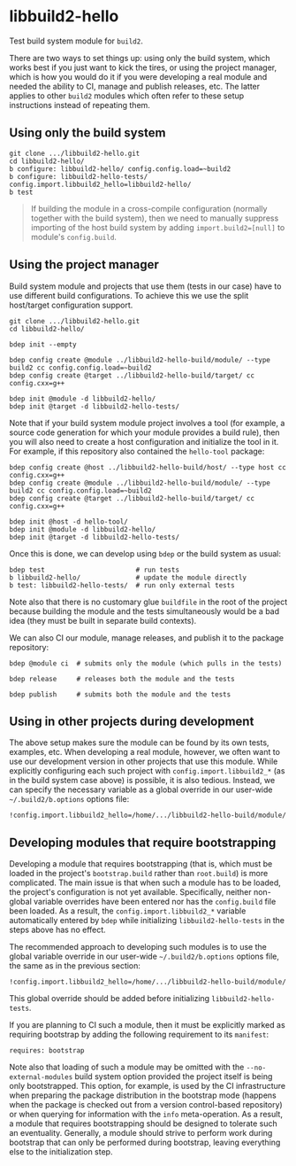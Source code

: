 # libbuild2-hello

Test build system module for `build2`.

There are two ways to set things up: using only the build system, which works
best if you just want to kick the tires, or using the project manager, which
is how you would do it if you were developing a real module and needed the
ability to CI, manage and publish releases, etc. The latter applies to other
`build2` modules which often refer to these setup instructions instead of
repeating them.


## Using only the build system

```
git clone .../libbuild2-hello.git
cd libbuild2-hello/
b configure: libbuild2-hello/ config.config.load=~build2
b configure: libbuild2-hello-tests/ config.import.libbuild2_hello=libbuild2-hello/
b test
```

> If building the module in a cross-compile configuration (normally together
> with the build system), then we need to manually suppress importing of the
> host build system by adding `import.build2=[null]` to module's
> `config.build`.


## Using the project manager

Build system module and projects that use them (tests in our case) have to use
different build configurations. To achieve this we use the split host/target
configuration support.

```
git clone .../libbuild2-hello.git
cd libbuild2-hello/

bdep init --empty

bdep config create @module ../libbuild2-hello-build/module/ --type build2 cc config.config.load=~build2
bdep config create @target ../libbuild2-hello-build/target/ cc config.cxx=g++

bdep init @module -d libbuild2-hello/
bdep init @target -d libbuild2-hello-tests/
```

Note that if your build system module project involves a tool (for example, a
source code generation for which your module provides a build rule), then you
will also need to create a host configuration and initialize the tool in
it. For example, if this repository also contained the `hello-tool` package:

```
bdep config create @host ../libbuild2-hello-build/host/ --type host cc config.cxx=g++
bdep config create @module ../libbuild2-hello-build/module/ --type build2 cc config.config.load=~build2
bdep config create @target ../libbuild2-hello-build/target/ cc config.cxx=g++

bdep init @host -d hello-tool/
bdep init @module -d libbuild2-hello/
bdep init @target -d libbuild2-hello-tests/
```

Once this is done, we can develop using `bdep` or the build system as usual:

```
bdep test                       # run tests
b libbuild2-hello/              # update the module directly
b test: libbuild2-hello-tests/  # run only external tests
```

Note also that there is no customary glue `buildfile` in the root of the
project because building the module and the tests simultaneously would be a
bad idea (they must be built in separate build contexts).

We can also CI our module, manage releases, and publish it to the package
repository:

```
bdep @module ci  # submits only the module (which pulls in the tests)

bdep release     # releases both the module and the tests

bdep publish     # submits both the module and the tests
```


## Using in other projects during development

The above setup makes sure the module can be found by its own tests, examples,
etc. When developing a real module, however, we often want to use our
development version in other projects that use this module. While explicitly
configuring each such project with `config.import.libbuild2_*` (as in the
build system case above) is possible, it is also tedious. Instead, we can
specify the necessary variable as a global override in our user-wide
`~/.build2/b.options` options file:

```
!config.import.libbuild2_hello=/home/.../libbuild2-hello-build/module/
```


## Developing modules that require bootstrapping

Developing a module that requires bootstrapping (that is, which must be loaded
in the project's `bootstrap.build` rather than `root.build`) is more
complicated. The main issue is that when such a module has to be loaded, the
project's configuration is not yet available. Specifically, neither non-global
variable overrides have been entered nor has the `config.build` file been
loaded. As a result, the `config.import.libbuild2_*` variable automatically
entered by `bdep` while initializing `libbuild2-hello-tests` in the steps
above has no effect.

The recommended approach to developing such modules is to use the global
variable override in our user-wide `~/.build2/b.options` options file, the
same as in the previous section:

```
!config.import.libbuild2_hello=/home/.../libbuild2-hello-build/module/
```

This global override should be added before initializing
`libbuild2-hello-tests`.

If you are planning to CI such a module, then it must be explicitly marked as
requiring bootstrap by adding the following requirement to its `manifest`:

```
requires: bootstrap
```

Note also that loading of such a module may be omitted with the
`--no-external-modules` build system option provided the project itself is
being only bootstrapped. This option, for example, is used by the CI
infrastructure when preparing the package distribution in the bootstrap mode
(happens when the package is checked out from a version control-based
repository) or when querying for information with the `info` meta-operation.
As a result, a module that requires bootstrapping should be designed to
tolerate such an eventuality. Generally, a module should strive to perform
work during bootstrap that can only be performed during bootstrap, leaving
everything else to the initialization step.

